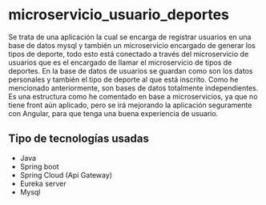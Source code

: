 # microservicio_usuario_deportes
Se trata de una aplicación la cual se encarga de registrar usuarios en una base de datos mysql y también un microservicio encargado de generar los tipos de deporte, todo esto está conectado a través del 
microservicio de usuarios que es el encargado de llamar el microservicio de tipos de deportes. En la base de datos de usuarios se guardan como son los datos personales y también el tipo de deporte al que está inscrito.
Como he mencionado anteriormente, son bases de datos totalmente independientes.
Es una estructura como he comentado en base a microservicios, ya que no tiene front aún aplicado, pero se irá mejorando la aplicación seguramente con Angular, para que tenga una buena experiencia de usuario.

## Tipo de tecnologías usadas
- Java
- Spring boot
- Spring Cloud (Api Gateway)
- Eureka server
- Mysql
